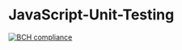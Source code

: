 # JavaScript-Unit-Testing
[![BCH compliance](https://bettercodehub.com/edge/badge/Timmutegi/JavaScript-Unit-Testing?branch=main)](https://bettercodehub.com/)